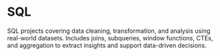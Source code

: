 # SQL
SQL projects covering data cleaning, transformation, and analysis using real-world datasets. Includes joins, subqueries, window functions, CTEs, and aggregation to extract insights and support data-driven decisions.
